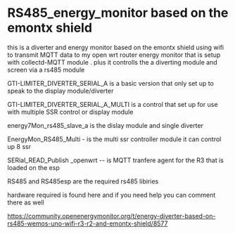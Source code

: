 # RS485_energy_monitor  based on the  emontx shield
this is a diverter  and energy monitor based on the emontx shield using wifi to transmit MQTT data to my open wrt router  energy monitor that is setup with collectd-MQTT module . plus it controlls the  a diverting module and screen via a rs485 module


GTI-LIMITER_DIVERTER_SERIAL_A is a basic version that only set up to speak to the  display module/diverter 

GTI-LIMITER_DIVERTER_SERIAL_A_MULTI is a  control that set up  for use with multiple SSR control  or display module

energy7Mon_rs485_slave_a  is the dislay module and single diverter

EnergyMon_RS485_Multi - is the multi ssr controller module it can control up 8 ssr 

SERial_READ_Publish _openwrt  -- is MQTT tranfere agent for the R3 that is loaded on the esp

RS485 and  RS485esp are the required rs485 libiries 

hardware required is found here  and if you need help  you can comment there as well

https://community.openenergymonitor.org/t/energy-diverter-based-on-rs485-wemos-uno-wifi-r3-r2-and-emontx-shield/8577
